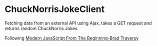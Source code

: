 # ChuckNorrisJokeClient

Fetching data from an external API using Ajax, takes a GET request and returns random ChuckNorris Jokes.

Following [Modern JavaScript From The Beginning-Brad Traversy](https://www.udemy.com/course/modern-javascript-from-the-beginning/)
